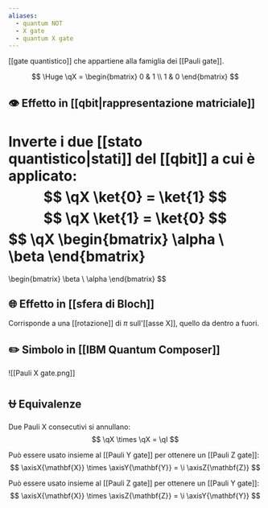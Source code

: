 ```yaml
---
aliases:
  - quantum NOT
  - X gate
  - quantum X gate
---
```

[[gate quantistico]] che appartiene alla famiglia dei [[Pauli gate]].

$$
\Huge
\qX = \begin{bmatrix}
	0 & 1 \\
	1 & 0
\end{bmatrix}
$$

## 👁️ Effetto in [[qbit|rappresentazione matriciale]]

Inverte i due [[stato quantistico|stati]] del [[qbit]] a cui è applicato:
$$
\qX \ket{0} = \ket{1}
$$
$$
\qX \ket{1} = \ket{0}
$$
$$
\qX 
\begin{bmatrix}
	\alpha \\
	\beta
\end{bmatrix}
=
\begin{bmatrix}
	\beta \\
	\alpha
\end{bmatrix}
$$

## 🌐 Effetto in [[sfera di Bloch]]

Corrisponde a una [[rotazione]] di $\pi$ sull'[[asse X]], quello da dentro a fuori.

## ✏️ Simbolo in [[IBM Quantum Composer]]

![[Pauli X gate.png]]
## ⛎ Equivalenze

Due Pauli X consecutivi si annullano:
$$
\qX \times \qX = \qI
$$

Può essere usato insieme al [[Pauli Y gate]] per ottenere un [[Pauli Z gate]]:
$$
\axisX{\mathbf{X}} \times \axisY{\mathbf{Y}} = \i \axisZ{\mathbf{Z}}
$$

Può essere usato insieme al [[Pauli Z gate]] per ottenere un [[Pauli Y gate]]:
$$
\axisX{\mathbf{X}} \times \axisZ{\mathbf{Z}} = \i \axisY{\mathbf{Y}}
$$
